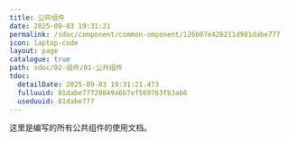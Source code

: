 ```yaml
---
title: 公共组件
date: 2025-09-03 19:31:21
permalink: /sdoc/component/common-omponent/126b07e426211d981dabe777
icon: laptop-code
layout: page
catalogue: true
path: sdoc/02-组件/01-公共组件
tdoc:
  detailDate: 2025-09-03 19:31:21.473
  fulluuid: 81dabe77729849a6b7ef569763fb3ab6
  useduuid: 81dabe777
---
```


这里是编写的所有公共组件的使用文档。

